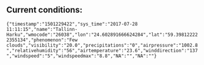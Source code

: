 ## Current conditions: 
 ``` {"timestamp":"1501229422","sys_time":"2017-07-28 11:11:15","name":"Tallinn-Harku","wmocode":"26038","lon":"24.602891666624284","lat":"59.398122222355134","phenomenon":"Few clouds","visibility":"20.0","precipitations":"0","airpressure":"1002.8","relativehumidity":"56","airtemperature":"23.6","winddirection":"137","windspeed":"5","windspeedmax":"8.8","NA":"","NA":""} ```
